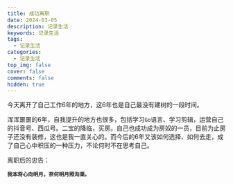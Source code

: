 ```yaml
---
title: 成功离职
date: 2024-03-05
description: 记录生活
keywords: 记录生活
tags:
  - 记录生活
categories:
  - 记录生活
top_img: false
cover: false
comments: false
hidden: true
---
```




今天离开了自己工作6年的地方，这6年也是自己最没有建树的一段时间。

浑浑噩噩的6年，自我提升的地方也很多，包括学习`Go`语言、学习剪辑，运营自己的抖音号、西瓜号。二宝的降临，买房。自己也成功成为房奴的一员，目前为止房子还没有装修，这也是我一直关心的。而今后的6年又该如何选择、如何去走，成了自己心中积压的一种压力，不论何时不在思考自己。



离职后的忠告：

**`我本将心向明月，奈何明月照沟渠。`**

